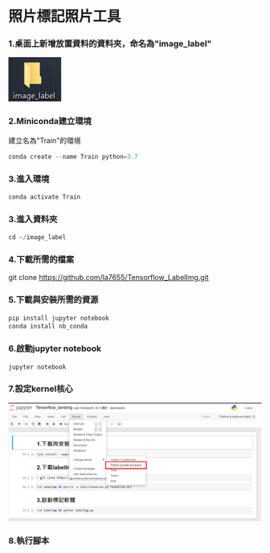 # 照片標記照片工具
### 1.桌面上新增放置資料的資料夾，命名為"image_label"
![image](https://github.com/la7655/Tensorflow_LabelImg/blob/main/images/image1.PNG)
### 2.Miniconda建立環境
建立名為"Train"的環境
```python
conda create --name Train python=3.7
```
### 3.進入環境
```python
conda activate Train
```
### 3.進入資料夾
```python
cd ~/image_label
```
### 4.下載所需的檔案
git clone https://github.com/la7655/Tensorflow_LabelImg.git
### 5.下載與安裝所需的資源
```python
pip install jupyter notebook
conda install nb_conda
```
### 6.啟動jupyter notebook
```python
jupyter notebook
```
### 7.設定kernel核心
![image](https://github.com/la7655/Tensorflow_LabelImg/blob/main/images/image2.PNG)
### 8.執行腳本
